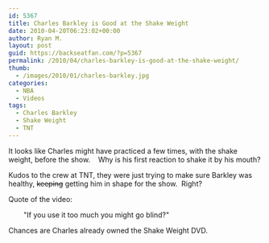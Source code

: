 ```yaml
---
id: 5367
title: Charles Barkley is Good at the Shake Weight
date: 2010-04-20T06:23:02+00:00
author: Ryan M.
layout: post
guid: https://backseatfan.com/?p=5367
permalink: /2010/04/charles-barkley-is-good-at-the-shake-weight/
thumb:
  - /images/2010/01/charles-barkley.jpg
categories:
  - NBA
  - Videos
tags:
  - Charles Barkley
  - Shake Weight
  - TNT
---
```


<div class="entry">
  <p>
  </p>

  <p>
    It looks like Charles might have practiced a few times, with the shake weight, before the show.    Why is his first reaction to shake it by his mouth?
  </p>

  <p>
    Kudos to the crew at TNT, they were just trying to make sure Barkley was healthy, <del datetime="2010-04-20T13:46:18+00:00">keeping</del> getting him in shape for the show.  Right?
  </p>

  <p>
    Quote of the video:
  </p>

  <p style="padding-left: 30px;">
    "If you use it too much you might go blind?"
  </p>

  <p>
    Chances are Charles already owned the Shake Weight DVD.<br />
  </p>
</div>
